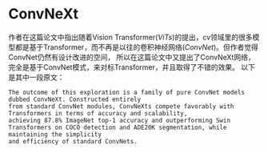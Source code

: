 # ConvNeXt 
作者在这篇论文中指出随着Vision Transformer(*ViTs*)的提出，cv领域里的很多模型都是基于Transformer，而不再是以往的卷积神经网络(*ConvNet*)。但作者觉得ConvNet仍然有设计改进的空间，
所以在这篇论文中又提出了ConvNeXt网络，完全是基于ConvNet模式，来对标Transformer，并且取得了不错的效果。 以下是其中一段原文：
```
The outcome of this exploration is a family of pure ConvNet models dubbed ConvNeXt. Constructed entirely 
from standard ConvNet modules, ConvNeXts compete favorably with Transformers in terms of accuracy and scalability, 
achieving 87.8% ImageNet top-1 accuracy and outperforming Swin Transformers on COCO detection and ADE20K segmentation, while maintaining the simplicity 
and efficiency of standard ConvNets.
```
